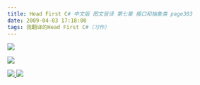 ```yaml
---
title: Head First C# 中文版 图文皆译 第七章 接口和抽象类 page303
date: 2009-04-03 17:18:00
tags: 我翻译的Head First C#（习作）
---
```

![](https://p-blog.csdn.net/images/p_blog_csdn_net/cuipengfei1/EntryImages/20090403/2009-04-03_17-10-02.jpg)

![](https://p-blog.csdn.net/images/p_blog_csdn_net/cuipengfei1/EntryImages/20090403/2009-04-03_17-13-58.jpg)



[ ![](https://profile.csdnimg.cn/5/2/5/3_cuipengfei1)
![](https://g.csdnimg.cn/static/user-reg-year/1x/11.png)
](https://blog.csdn.net/cuipengfei1)





